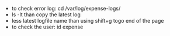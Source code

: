 * to check error log: cd /var/log/expense-logs/
* ls -lt than copy the latest log
* less latest logfile name than using shift+g togo end of the page
* to check the user: id expense